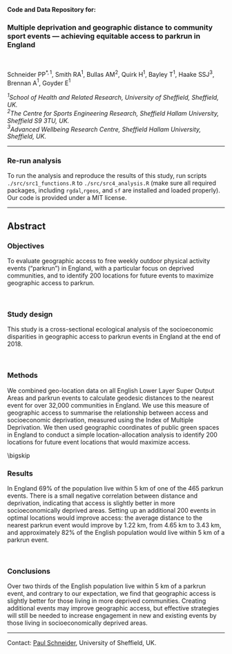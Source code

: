 
  <br> 

#### Code and Data Repository for:

### Multiple deprivation and geographic distance to community sport events — achieving equitable access to parkrun in England
<br>

Schneider PP$^{*,1}$, Smith RA$^{1}$, Bullas AM$^{2}$, Quirk H$^{1}$, Bayley T$^{1}$, Haake SSJ$^{3}$, Brennan A$^{1}$, Goyder E$^{1}$ 

*$^{1}$School of Health and Related Research, University of Sheffield, Sheffield, UK.   
$^{2}$The Centre for Sports Engineering Research, Sheffield Hallam University, Sheffield S9 3TU, UK.    
$^{3}$Advanced Wellbeing Research Centre, Sheffield Hallam University, Sheffield, UK.*

****

### Re-run analysis 

To run the analysis and reproduce the results of this study, run scripts `./src/src1_functions.R` to `./src/src4_analysis.R` (make sure all required packages, including `rgdal`,`rgeos`, and `sf` are installed and loaded properly). Our code is provided under a MIT license.

****

## Abstract

### Objectives 

To evaluate geographic access to free weekly outdoor physical activity events (“parkrun”) in England, with a particular focus on deprived communities, and to identify 200 locations for future events to maximize geographic access to parkrun.

<br>

### Study design 

This study is a cross-sectional ecological analysis of the socioeconomic disparities in geographic access to parkrun events in England at the end of 2018.

<br>

### Methods 

We combined geo-location data on all English Lower Layer Super Output Areas and parkrun events to calculate geodesic distances to the nearest event for over 32,000 communities in England. We use this measure of geographic access to summarise the relationship between access and socioeconomic deprivation, measured using the Index of Multiple Deprivation. We then used geographic coordinates of public green spaces in England to conduct a simple location-allocation analysis to identify 200 locations for future event locations that would maximize access.

\bigskip

### Results 

In England 69% of the population live within 5 km of one of the 465 parkrun events. There is a small negative correlation between distance and deprivation, indicating that access is slightly better in more socioeconomically deprived areas. Setting up an additional 200 events in optimal locations would improve access: the average distance to the nearest parkrun event would improve by 1.22 km, from 4.65 km to 3.43 km, and approximately 82% of the English population would live within 5 km of a parkrun event. 

<br>

### Conclusions

Over two thirds of the English population live within 5 km of a parkrun event, and contrary to our expectation, we find that geographic access is slightly better for those living in more deprived communities. Creating additional events may improve geographic access, but effective strategies will still be needed to increase engagement in new and existing events by those living in socioeconomically deprived areas. 

****

Contact: [Paul Schneider](mailto:p.schneider@sheffield.ac.uk), University of Sheffield, UK.

  <br>
  <br>
